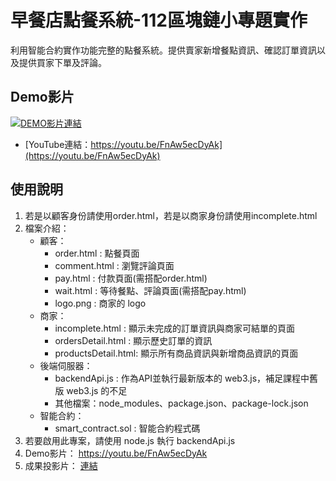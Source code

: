 # 早餐店點餐系統-112區塊鏈小專題實作
利用智能合約實作功能完整的點餐系統。提供賣家新增餐點資訊、確認訂單資訊以及提供買家下單及評論。
## Demo影片
[![DEMO影片連結](https://i9.ytimg.com/vi_webp/FnAw5ecDyAk/mq1.webp?sqp=CJTvk60G-oaymwEmCMACELQB8quKqQMa8AEB-AH-CYAC0AWKAgwIABABGBYgZSg2MA8=&rs=AOn4CLCeJp9rfDUz2RI9tldoOzqldo5tDQ)](https://youtu.be/FnAw5ecDyAk)
* [YouTube連結：https://youtu.be/FnAw5ecDyAk](https://youtu.be/FnAw5ecDyAk)

## 使用說明
1. 若是以顧客身份請使用order.html，若是以商家身份請使用incomplete.html
2. 檔案介紹：
    * 顧客：
        - order.html : 點餐頁面
        - comment.html : 瀏覽評論頁面
        - pay.html : 付款頁面(需搭配order.html)
        - wait.html : 等待餐點、評論頁面(需搭配pay.html)
        - logo.png : 商家的 logo
    * 商家：
        - incomplete.html : 顯示未完成的訂單資訊與商家可結單的頁面
        - ordersDetail.html : 顯示歷史訂單的資訊
        - productsDetail.html: 顯示所有商品資訊與新增商品資訊的頁面
    * 後端伺服器：
        - backendApi.js : 作為API並執行最新版本的 web3.js，補足課程中舊版 web3.js 的不足
        - 其他檔案：node_modules、package.json、package-lock.json
    * 智能合約：
        - smart_contract.sol : 智能合約程式碼 
3. 若要啟用此專案，請使用 node.js 執行 backendApi.js
4. Demo影片： https://youtu.be/FnAw5ecDyAk
5. 成果投影片： [連結](https://github.com/RutoDa/blockchainFinal/blob/main/%E6%88%90%E6%9E%9C%E7%B0%A1%E5%A0%B1/%E5%8D%80%E5%A1%8A%E9%8F%88%E6%9C%9F%E6%9C%AB%E5%B0%88%E9%A1%8C%E6%88%90%E6%9E%9C%E7%B0%A1%E5%A0%B1.pptx)
